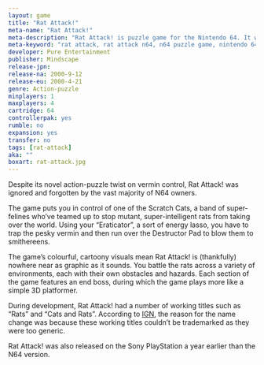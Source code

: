 ```yaml
---
layout: game
title: "Rat Attack!"
meta-name: "Rat Attack!"
meta-description: "Rat Attack! is puzzle game for the Nintendo 64. It was developed by Pure and released in 2000. It features a multiplayer mode for up to four players."
meta-keyword: "rat attack, rat attack n64, n64 puzzle game, nintendo 64"
developer: Pure Entertainment
publisher: Mindscape
release-jpn: 
release-na: 2000-9-12
release-eu: 2000-4-21
genre: Action-puzzle
minplayers: 1
maxplayers: 4
cartridge: 64
controllerpak: yes
rumble: no
expansion: yes
transfer: no
tags: [rat-attack]
aka: ""
boxart: rat-attack.jpg
---
```

Despite its novel action-puzzle twist on vermin control, Rat Attack! was ignored and forgotten by the vast majority of N64 owners.

The game puts you in control of one of the Scratch Cats, a band of super-felines who’ve teamed up to stop mutant, super-intelligent rats from taking over the world. Using your “Eraticator”, a sort of energy lasso, you have to trap the pesky vermin and then run over the Destructor Pad to blow them to smithereens.

The game’s colourful, cartoony visuals mean Rat Attack! is (thankfully) nowhere near as graphic as it sounds. You battle the rats across a variety of environments, each with their own obstacles and hazards. Each section of the game features an end boss, during which the game plays more like a simple 3D platformer.

During development, Rat Attack! had a number of working titles such as “Rats” and “Cats and Rats”. According to [IGN](http://uk.ign.com/articles/1998/03/27/mindscape-gives-rats-a-name), the reason for the name change was because these working titles couldn’t be trademarked as they were too generic.

Rat Attack! was also released on the Sony PlayStation a year earlier than the N64 version.